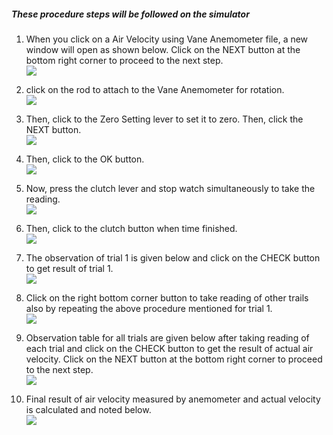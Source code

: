##### These procedure steps will be followed on the simulator

1. When you click on a Air Velocity using Vane Anemometer file, a new window will open as shown below. Click on the NEXT button at the bottom right corner to proceed to the next step. <br>
<img src="images/ar1.png"><br>

2. click on the rod to attach to the Vane Anemometer for rotation.<br>
<img src="images/ar2.png"><br>

3. Then, click to the Zero Setting lever to set it to zero. Then, click the NEXT button.<br>
<img src="images/ar3.png"><br>

4. Then, click to the OK button. <br>
<img src="images/ar4.png"><br>

5. Now, press the clutch lever and stop watch simultaneously to take the reading. <br>
<img src="images/ar5.png"><br>

6. Then, click to the clutch button when time finished.<br>
<img src="images/ar6.png"><br>

7. The observation of trial 1 is given below and click on the CHECK button to get result of trial 1.<br>
<img src="images/ar7.png"><br>

8. Click on the right bottom corner button to take reading of other trails also by repeating the above procedure mentioned for trial 1.<br>
<img src="images/ar8.png"><br>

9. Observation table for all trials are given below after taking reading of each trial  and click on the CHECK button to get the result of actual air velocity. Click on the NEXT button at the bottom right corner to proceed to the next step. <br>
<img src="images/ar9.png"><br>

10. Final result of  air velocity measured by anemometer and actual  velocity is calculated and noted below.<br>
<img src="images/ar10.png"><br>
